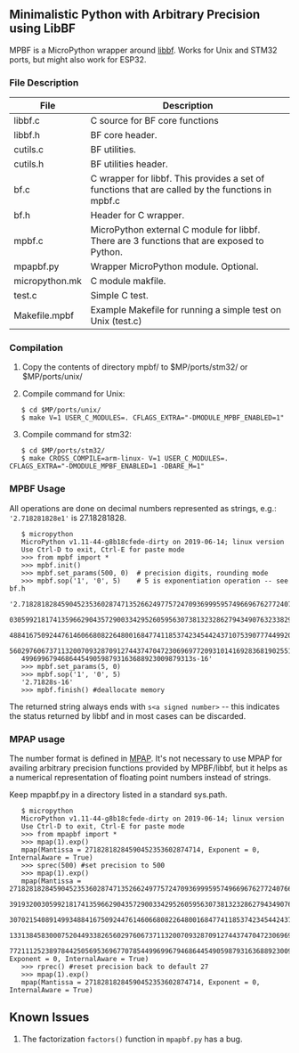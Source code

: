 ## Minimalistic Python with Arbitrary Precision using LibBF
MPBF is a MicroPython wrapper around [libbf](https://bellard.org/libbf/).
Works for Unix and STM32 ports, but might also work for ESP32.

### File Description


| File  | Description 
| ------------- | ------------- 
| libbf.c  | C source for BF core functions 
| libbf.h | BF core header.  
|cutils.c | BF utilities.    
|cutils.h | BF utilities header.
|bf.c | C wrapper for libbf. This provides a set of functions that are called by the functions in mpbf.c   
|bf.h | Header for C wrapper.                             
|mpbf.c| MicroPython external C module for libbf. There are 3 functions that are exposed to Python.
|mpapbf.py | Wrapper MicroPython module. Optional.
|micropython.mk| C module makfile.                       
|test.c | Simple C test.
|Makefile.mpbf| Example Makefile for running a simple test on Unix (test.c) 

### Compilation
1. Copy the contents of directory mpbf/ to $MP/ports/stm32/ or $MP/ports/unix/

2. Compile command for Unix:
```
   $ cd $MP/ports/unix/
   $ make V=1 USER_C_MODULES=. CFLAGS_EXTRA="-DMODULE_MPBF_ENABLED=1"
```  
3. Compile command for stm32:
```
   $ cd $MP/ports/stm32/
   $ make CROSS_COMPILE=arm-linux- V=1 USER_C_MODULES=. CFLAGS_EXTRA="-DMODULE_MPBF_ENABLED=1 -DBARE_M=1"
```   
### MPBF Usage

All operations are done on decimal numbers represented as strings, e.g.:
`'2.718281828e1'` is 27.18281828.

```
   $ micropython
   MicroPython v1.11-44-g8b18cfede-dirty on 2019-06-14; linux version
   Use Ctrl-D to exit, Ctrl-E for paste mode
   >>> from mpbf import *
   >>> mpbf.init()
   >>> mpbf.set_params(500, 0)  # precision digits, rounding mode
   >>> mpbf.sop('1', '0', 5)    # 5 is exponentiation operation -- see bf.h
   '2.7182818284590452353602874713526624977572470936999595749669676277240766303535475945713821785251664274274663919320
   0305992181741359662904357290033429526059563073813232862794349076323382988075319525101901157383418793070215408914993
   4884167509244761460668082264800168477411853742345442437107539077744992069551702761838606261331384583000752044933826
   5602976067371132007093287091274437470472306969772093101416928368190255151086574637721112523897844250569536967707854
   4996996794686445490598793163688923009879313s-16'
   >>> mpbf.set_params(5, 0)
   >>> mpbf.sop('1', '0', 5)
   '2.71828s-16'
   >>> mpbf.finish() #deallocate memory
```
The returned string always ends with `s<a signed number>` -- this indicates the status returned by libbf and in most cases
can be discarded.

### MPAP usage
The number format is defined in [MPAP](https://github.com/hacksterous/mpap). It's not necessary
to use MPAP for availing arbitrary precision functions provided by MPBF/libbf, but it helps as a numerical
representation of floating point numbers instead of strings.

Keep mpapbf.py in a directory listed in a standard sys.path.
```   
   $ micropython
   MicroPython v1.11-44-g8b18cfede-dirty on 2019-06-14; linux version
   Use Ctrl-D to exit, Ctrl-E for paste mode
   >>> from mpapbf import *
   >>> mpap(1).exp()
   mpap(Mantissa = 27182818284590452353602874714, Exponent = 0, InternalAware = True)
   >>> sprec(500) #set precision to 500
   >>> mpap(1).exp()
   mpap(Mantissa = 2718281828459045235360287471352662497757247093699959574966967627724076630353547594571382178525166427427466    
   3919320030599218174135966290435729003342952605956307381323286279434907632338298807531952510190115738341879
   3070215408914993488416750924476146066808226480016847741185374234544243710753907774499206955170276183860626
   1331384583000752044933826560297606737113200709328709127443747047230696977209310141692836819025515108657463
   77211125238978442505695369677078544996996794686445490598793163688923009879313, Exponent = 0, InternalAware = True)
   >>> rprec() #reset precision back to default 27
   >>> mpap(1).exp()
   mpap(Mantissa = 27182818284590452353602874714, Exponent = 0, InternalAware = True)
```   
## Known Issues

1. The factorization `factors()` function in `mpapbf.py` has a bug.

   
